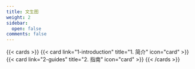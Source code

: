 ```yaml
---
title: 文生图
weight: 2
sidebar:
  open: false
comments: false
---
```



{{< cards >}}
  {{< card link="1-introduction" title="1. 简介" icon="card" >}}
  {{< card link="2-guides" title="2. 指南" icon="card" >}}
{{< /cards >}}

